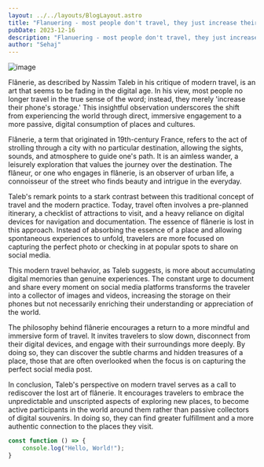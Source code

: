 ```yaml
---
layout: ../../layouts/BlogLayout.astro
title: "Flanuering - most people don't travel, they just increase their phone's storage."
pubDate: 2023-12-16
description: "Flanuering - most people don't travel, they just increase their phone's storage."
author: "Sehaj"
---
```


![image](https://media4.s-nbcnews.com/i/newscms/2020_41/1617466/meditative-walk-kb-main-201008_515472cddabda351be56b3e4dcbf5582.jpg)

Flânerie, as described by Nassim Taleb in his critique of modern travel, is an art that seems to be fading in the digital age. In his view, most people no longer travel in the true sense of the word; instead, they merely 'increase their phone's storage.' This insightful observation underscores the shift from experiencing the world through direct, immersive engagement to a more passive, digital consumption of places and cultures.

Flânerie, a term that originated in 19th-century France, refers to the act of strolling through a city with no particular destination, allowing the sights, sounds, and atmosphere to guide one's path. It is an aimless wander, a leisurely exploration that values the journey over the destination. The flâneur, or one who engages in flânerie, is an observer of urban life, a connoisseur of the street who finds beauty and intrigue in the everyday.

Taleb's remark points to a stark contrast between this traditional concept of travel and the modern practice. Today, travel often involves a pre-planned itinerary, a checklist of attractions to visit, and a heavy reliance on digital devices for navigation and documentation. The essence of flânerie is lost in this approach. Instead of absorbing the essence of a place and allowing spontaneous experiences to unfold, travelers are more focused on capturing the perfect photo or checking in at popular spots to share on social media.

This modern travel behavior, as Taleb suggests, is more about accumulating digital memories than genuine experiences. The constant urge to document and share every moment on social media platforms transforms the traveler into a collector of images and videos, increasing the storage on their phones but not necessarily enriching their understanding or appreciation of the world.

The philosophy behind flânerie encourages a return to a more mindful and immersive form of travel. It invites travelers to slow down, disconnect from their digital devices, and engage with their surroundings more deeply. By doing so, they can discover the subtle charms and hidden treasures of a place, those that are often overlooked when the focus is on capturing the perfect social media post.

In conclusion, Taleb's perspective on modern travel serves as a call to rediscover the lost art of flânerie. It encourages travelers to embrace the unpredictable and unscripted aspects of exploring new places, to become active participants in the world around them rather than passive collectors of digital souvenirs. In doing so, they can find greater fulfillment and a more authentic connection to the places they visit.

```javascript
const function () => {
    console.log("Hello, World!");
}
```
